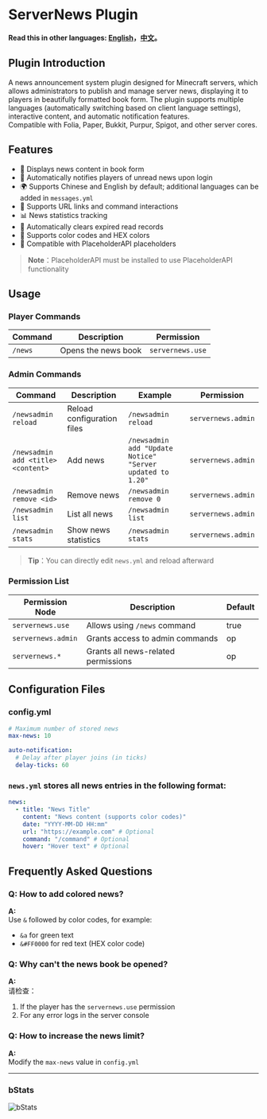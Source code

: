 # ServerNews Plugin

**Read this in other languages: [English](README.md)，[中文](README_zh.md)。**

## Plugin Introduction
A news announcement system plugin designed for Minecraft servers, which allows administrators to publish and manage server news, displaying it to players in beautifully formatted book form. The plugin supports multiple languages (automatically switching based on client language settings), interactive content, and automatic notification features.  
Compatible with Folia, Paper, Bukkit, Purpur, Spigot, and other server cores.  

## Features
- 📖 Displays news content in book form
- 🔔 Automatically notifies players of unread news upon login
- 🌍 Supports Chinese and English by default; additional languages can be added in `messages.yml`
- 🔗 Supports URL links and command interactions
- 📊 News statistics tracking
- 📅 Automatically clears expired read records
- 🎨 Supports color codes and HEX colors
- 📱 Compatible with PlaceholderAPI placeholders

> **Note**：PlaceholderAPI must be installed to use PlaceholderAPI functionality

## Usage

### Player Commands
| Command | Description | Permission |
|------|------|------|
| `/news` | Opens the news book | `servernews.use` |

### Admin Commands
| Command | Description | Example | Permission |
|------|------|------|------|
| `/newsadmin reload` | 	Reload configuration files	 | `/newsadmin reload` | `servernews.admin` |
| `/newsadmin add <title> <content>` | Add news | `/newsadmin add "Update Notice" "Server updated to 1.20"` | `servernews.admin` |
| `/newsadmin remove <id>` | Remove news | `/newsadmin remove 0` | `servernews.admin` |
| `/newsadmin list` | 	List all news | `/newsadmin list` | `servernews.admin` |
| `/newsadmin stats` | 	Show news statistics | `/newsadmin stats` | `servernews.admin` |

> **Tip**：You can directly edit `news.yml` and reload afterward

### Permission List

| Permission Node            | 	Description                     | Default |
|---------------------|--------------------------|--------|
| `servernews.use`    | Allows using `/news` command      | true   |
| `servernews.admin`  | Grants access to admin commands     | op     |
| `servernews.*`      | Grants all news-related permissions    | op     |

## Configuration Files

### config.yml
```yaml
# Maximum number of stored news  
max-news: 10

auto-notification:
  # Delay after player joins (in ticks) 
  delay-ticks: 60
```

### `news.yml` stores all news entries in the following format:

```yaml
news:
  - title: "News Title"
    content: "News content (supports color codes)"
    date: "YYYY-MM-DD HH:mm"
    url: "https://example.com" # Optional  
    command: "/command" # Optional  
    hover: "Hover text" # Optional  
```

## Frequently Asked Questions

### Q: How to add colored news?  
**A:**  
Use `&` followed by color codes, for example:  
- `&a` for green text    
- `&#FF0000` for red text (HEX color code)  

### Q: Why can't the news book be opened?  
**A:**  
请检查：  
1. If the player has the `servernews.use` permission  
2. For any error logs in the server console    

### Q: How to increase the news limit?  
**A:**  
Modify the `max-news` value in `config.yml`  

---

### bStats
![bStats](https://bstats.org/signatures/bukkit/ServerNews.svg)
